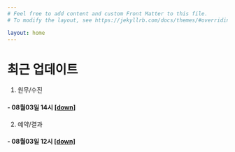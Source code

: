 ```yaml
---
# Feel free to add content and custom Front Matter to this file.
# To modify the layout, see https://jekyllrb.com/docs/themes/#overriding-theme-defaults

layout: home
---
```


최근 업데이트
=============


1. 원무/수진 
####   - 08월03일 14시 [[down]](http://snuhdev.bitflow.ai/a.apk)



2. 예약/결과
####    - 08월03일 12시 [[down]](http://snuhdev.bitflow.ai/b.apk)
